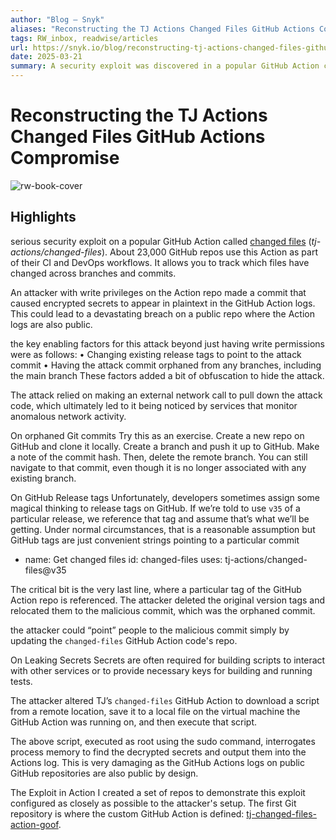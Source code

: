 ```yaml
---
author: "Blog – Snyk"
aliases: "Reconstructing the TJ Actions Changed Files GitHub Actions Compromise"
tags: RW_inbox, readwise/articles
url: https://snyk.io/blog/reconstructing-tj-actions-changed-files-github-actions-compromise/?__readwiseLocation=
date: 2025-03-21
summary: A security exploit was discovered in a popular GitHub Action called changed files, affecting around 23,000 repositories. An attacker with write access to the Action repo made a malicious commit that exposed encrypted secrets in plaintext. Users are advised to review their logs for potential leaks since the exploit was identified on March 14, 2025.
---
```

# Reconstructing the TJ Actions Changed Files GitHub Actions Compromise

![rw-book-cover](https://res.cloudinary.com/snyk/image/upload/v1671633728/wordpress-sync/feature-5FoCS4.jpg)

## Highlights


serious security exploit on a popular GitHub Action called [changed files](https://github.com/tj-actions/changed-files) (*tj-actions/changed-files*). About 23,000 GitHub repos use this Action as part of their CI and DevOps workflows. It allows you to track which files have changed across branches and commits. [](https://read.readwise.io/read/01jpwf0hyg6mb1c9a7zjv3xg7x)



An attacker with write privileges on the Action repo made a commit that caused encrypted secrets to appear in plaintext in the GitHub Action logs. This could lead to a devastating breach on a public repo where the Action logs are also public. [](https://read.readwise.io/read/01jpwf1b68q60a3tgznwn2x4m8)



the key enabling factors for this attack beyond just having write permissions were as follows:
 • Changing existing release tags to point to the attack commit
 • Having the attack commit orphaned from any branches, including the main branch
 These factors added a bit of obfuscation to hide the attack. [](https://read.readwise.io/read/01jpwf37qzmjk5y5mgzyhhbv6t)



The attack relied on making an external network call to pull down the attack code, which ultimately led to it being noticed by services that monitor anomalous network activity. [](https://read.readwise.io/read/01jpwf3nccph9ya04syhx175q9)



On orphaned Git commits
 Try this as an exercise. Create a new repo on GitHub and clone it locally. Create a branch and push it up to GitHub. Make a note of the commit hash. Then, delete the remote branch. You can still navigate to that commit, even though it is no longer associated with any existing branch. [](https://read.readwise.io/read/01jpwf4wc7fpj3t8aabd3443e5)



On GitHub Release tags
 Unfortunately, developers sometimes assign some magical thinking to release tags on GitHub. If we’re told to use `v35` of a particular release, we reference that tag and assume that’s what we’ll be getting. Under normal circumstances, that is a reasonable assumption but GitHub tags are just convenient strings pointing to a particular commit [](https://read.readwise.io/read/01jpwf6x9j3pvyfdv9zedr6ysx)



- name: Get changed files id: changed-files uses: tj-actions/changed-files@v35 [](https://read.readwise.io/read/01jpwf80fraze55s0yhm86gmas)



The critical bit is the very last line, where a particular tag of the GitHub Action repo is referenced. The attacker deleted the original version tags and relocated them to the malicious commit, which was the orphaned commit. [](https://read.readwise.io/read/01jpwf8c22g63kytyyvy0rm5th)



the attacker could “point” people to the malicious commit simply by updating the `changed-files` GitHub Action code's repo. [](https://read.readwise.io/read/01jpwfa9rnbg4tgstm669aday9)



On Leaking Secrets
 Secrets are often required for building scripts to interact with other services or to provide necessary keys for building and running tests. [](https://read.readwise.io/read/01jpwfb4gpkz1ej2z54eqqn5wk)



The attacker altered TJ’s `changed-files` GitHub Action to download a script from a remote location, save it to a local file on the virtual machine the GitHub Action was running on, and then execute that script. [](https://read.readwise.io/read/01jpwfcgqkz2r5hm3s37yjatw0)



The above script, executed as root using the sudo command, interrogates process memory to find the decrypted secrets and output them into the Actions log. This is very damaging as the GitHub Actions logs on public GitHub repositories are also public by design. [](https://read.readwise.io/read/01jpwfe7kymgfbp49rf8b234cj)



The Exploit in Action
 I created a set of repos to demonstrate this exploit configured as closely as possible to the attacker's setup.
 The first Git repository is where the custom GitHub Action is defined: [tj-changed-files-action-goof](https://github.com/snyk-labs/tj-changed-files-action-goof). [](https://read.readwise.io/read/01jpwfg7dxma5vj0nvpgym814z)

